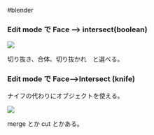 #blender 

### Edit mode で Face —> intersect(boolean)

![](image-kmyievys.png)

切り抜き、合体、切り抜かれ　と選べる。

### Edit mode で Face—>Intersect (knife)

ナイフの代わりにオブジェクトを使える。

![](image-kmyigdit.png)

merge とか cut とかある。
